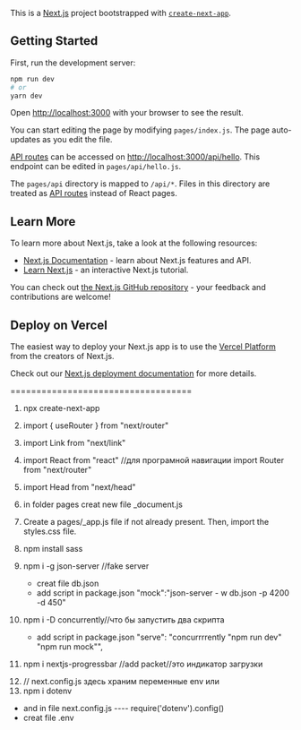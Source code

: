 This is a [Next.js](https://nextjs.org/) project bootstrapped with [`create-next-app`](https://github.com/vercel/next.js/tree/canary/packages/create-next-app).

## Getting Started

First, run the development server:

```bash
npm run dev
# or
yarn dev
```

Open [http://localhost:3000](http://localhost:3000) with your browser to see the result.

You can start editing the page by modifying `pages/index.js`. The page auto-updates as you edit the file.

[API routes](https://nextjs.org/docs/api-routes/introduction) can be accessed on [http://localhost:3000/api/hello](http://localhost:3000/api/hello). This endpoint can be edited in `pages/api/hello.js`.

The `pages/api` directory is mapped to `/api/*`. Files in this directory are treated as [API routes](https://nextjs.org/docs/api-routes/introduction) instead of React pages.

## Learn More

To learn more about Next.js, take a look at the following resources:

- [Next.js Documentation](https://nextjs.org/docs) - learn about Next.js features and API.
- [Learn Next.js](https://nextjs.org/learn) - an interactive Next.js tutorial.

You can check out [the Next.js GitHub repository](https://github.com/vercel/next.js/) - your feedback and contributions are welcome!

## Deploy on Vercel

The easiest way to deploy your Next.js app is to use the [Vercel Platform](https://vercel.com/new?utm_medium=default-template&filter=next.js&utm_source=create-next-app&utm_campaign=create-next-app-readme) from the creators of Next.js.

Check out our [Next.js deployment documentation](https://nextjs.org/docs/deployment) for more details.

===================================

1. npx create-next-app

2. import { useRouter } from "next/router"

3. import Link from "next/link"
4. import React from "react" //для програмной навигации
   import Router from "next/router"

5. import Head from "next/head"
6. in folder pages creat new file \_document.js
7. Create a pages/\_app.js file if not already present. Then, import the styles.css file.

8. npm install sass

9. npm i -g json-server //fake server

   - creat file db.json
   - add script in package.json "mock":"json-server - w db.json -p 4200 -d 450"

10. npm i -D concurrently//что бы запустить два скрипта
    - add script in package.json "serve": "concurrrrently \"npm run dev\" \"npm run mock\"",
11. npm i nextjs-progressbar //add packet//это индикатор загрузки
<!-- <NextNprogress// add in app.js
  color="#29D"
  startPosition={0.3}
  stopDelayMs={200}
  height={3}
  showOnShallow={true}
/> -->
12. // next.config.js здесь храним переменные env
    или
13. npm i dotenv

- and in file next.config.js ----
  require('dotenv').config()
- creat file .env
